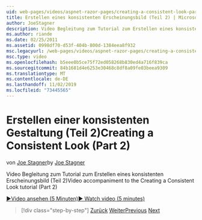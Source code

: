 ```yaml
---
uid: web-pages/videos/aspnet-razor-pages/creating-a-consistent-look-part-2
title: Erstellen eines konsistenten Erscheinungsbild (Teil 2) | Microsoft-Dokumentation
author: JoeStagner
description: Video Begleitung zum Tutorial zum Erstellen eines konsistenten Erscheinungsbild (Teil 2)
ms.author: riande
ms.date: 02/25/2011
ms.assetid: 0998df70-d53f-404b-800d-1384eea8f932
msc.legacyurl: /web-pages/videos/aspnet-razor-pages/creating-a-consistent-look-part-2
msc.type: video
ms.openlocfilehash: b5eee0b5ce75f72ed058268b830ed4a716f839ca
ms.sourcegitcommit: 84b1681d4e6253e30468c8df8a09fe03beea9309
ms.translationtype: MT
ms.contentlocale: de-DE
ms.lasthandoff: 11/02/2019
ms.locfileid: "73445565"
---
```

# <a name="creating-a-consistent-look-part-2"></a><span data-ttu-id="e76a5-103">Erstellen einer konsistenten Gestaltung (Teil 2)</span><span class="sxs-lookup"><span data-stu-id="e76a5-103">Creating a Consistent Look (Part 2)</span></span>

<span data-ttu-id="e76a5-104">von [Joe Stagner](https://github.com/JoeStagner)</span><span class="sxs-lookup"><span data-stu-id="e76a5-104">by [Joe Stagner](https://github.com/JoeStagner)</span></span>

<span data-ttu-id="e76a5-105">Video Begleitung zum Tutorial zum Erstellen eines konsistenten Erscheinungsbild (Teil 2)</span><span class="sxs-lookup"><span data-stu-id="e76a5-105">Video accompaniment to the Creating a Consistent Look tutorial (Part 2)</span></span>

<span data-ttu-id="e76a5-106">[&#9654;Video ansehen (5 Minuten)](https://channel9.msdn.com/Blogs/ASP-NET-Site-Videos/creating-a-consistent-look-(part-2))</span><span class="sxs-lookup"><span data-stu-id="e76a5-106">[&#9654; Watch video (5 minutes)](https://channel9.msdn.com/Blogs/ASP-NET-Site-Videos/creating-a-consistent-look-(part-2))</span></span>

> [!div class="step-by-step"]
> <span data-ttu-id="e76a5-107">[Zurück](creating-a-consistent-look-part-1.md)
> [Weiter](working-with-forms-part-1.md)</span><span class="sxs-lookup"><span data-stu-id="e76a5-107">[Previous](creating-a-consistent-look-part-1.md)
[Next](working-with-forms-part-1.md)</span></span>
